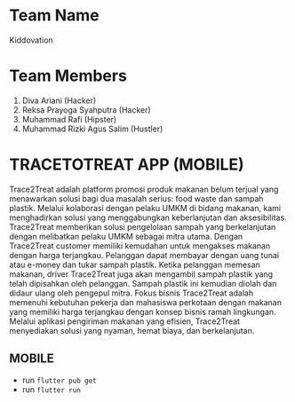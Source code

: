 # Team Name
Kiddovation

# Team Members
1. Diva Ariani (Hacker)
2. Reksa Prayoga Syahputra (Hacker)
3. Muhammad Rafi (Hipster)
4. Muhammad Rizki Agus Salim (Hustler)

# TRACETOTREAT APP (MOBILE)
Trace2Treat adalah platform promosi produk makanan belum terjual yang menawarkan solusi bagi dua masalah serius: food waste dan sampah plastik. Melalui kolaborasi dengan pelaku UMKM di bidang makanan, kami menghadirkan solusi yang menggabungkan keberlanjutan dan aksesibilitas. Trace2Treat memberikan solusi pengelolaan sampah yang berkelanjutan dengan melibatkan pelaku UMKM sebagai mitra utama. Dengan Trace2Treat customer memiliki kemudahan untuk mengakses makanan dengan harga terjangkau. Pelanggan dapat membayar dengan uang tunai atau e-money dan tukar sampah plastik. Ketika pelanggan memesan makanan, driver Trace2Treat juga akan mengambil sampah plastik yang telah dipisahkan oleh pelanggan. Sampah plastik ini kemudian diolah dan didaur ulang oleh pengepul mitra. Fokus bisnis Trace2Treat adalah memenuhi kebutuhan pekerja dan mahasiswa perkotaan dengan makanan yang memiliki harga terjangkau dengan konsep bisnis ramah lingkungan. Melalui aplikasi pengiriman makanan yang efisien, Trace2Treat menyediakan solusi yang nyaman, hemat biaya, dan berkelanjutan.

## MOBILE 
- run `flutter pub get`
- run `flutter run`
